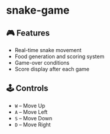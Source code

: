# snake-game
## 🎮 Features

- Real-time snake movement
- Food generation and scoring system
- Game-over conditions
- Score display after each game

## 🕹️ Controls

- `W` – Move Up
- `A` – Move Left
- `S` – Move Down
- `D` – Move Right
